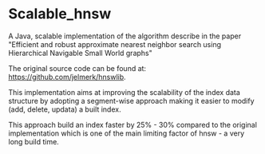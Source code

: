 # Scalable_hnsw
A Java, scalable implementation of the algorithm describe in the paper "Efficient and robust approximate nearest neighbor search using Hierarchical Navigable Small World graphs"

The original source code can be found at: https://github.com/jelmerk/hnswlib.

This implementation aims at improving the scalability of the index data structure by adopting a segment-wise approach making it easier to modify (add, delete, updata) a built index.

This approach build an index faster by 25% - 30% compared to the original implementation which is one of the main limiting factor of hnsw - a very long build time.
